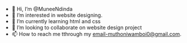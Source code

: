 - 👋 Hi, I’m @MuneeNdinda
- 👀 I’m interested in website designing.
- 🌱 I’m currently learning html and css
- 💞️ I’m looking to collaborate on website design project
- 📫 How to reach me tthrough my email-muthoniwamboi0@gmail.com.

<!---
MuneeNdinda/MuneeNdinda is a ✨ special ✨ repository because its `README.md` (this file) appears on your GitHub profile.
You can click the Preview link to take a look at your changes.
--->
